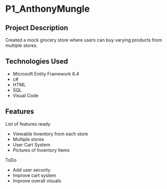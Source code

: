 # P1_AnthonyMungle

## Project Description
Created a mock grocery store where users can buy varying products from multiple
stores. 
## Technologies Used
* Microsoft Entity Framework 6.4
* c#
* HTML
* SQL
* Visual Code

## Features
List of features ready
* Viewable Inventory from each store
* Multiple stores
* User Cart System
* Pictures of Inventory Items

ToDo
* Add user security
* Improve cart system
* Improve overall visuals
